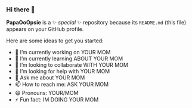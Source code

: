 ### Hi there 👋


**PapaOoOpsie** is a ✨ _special_ ✨ repository because its `README.md` (this file) appears on your GitHub profile.

Here are some ideas to get you started:

- 🔭 I’m currently working on YOUR MOM
- 🌱 I’m currently learning ABOUT YOUR MOM
- 👯 I’m looking to collaborate WITH YOUR MOM
- 🤔 I’m looking for help with YOUR MOM
- 💬 Ask me about YOUR MOM
- 📫 How to reach me: ASK YOUR MOM
- 😄 Pronouns: YOUR/MOM
- ⚡ Fun fact: IM DOING YOUR MOM

